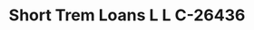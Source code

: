 ---
f_zip-code: 60174
f_state-code: IL
title: Short Trem Loans L L C-26436
f_phone: 847-759-4600
f_city-only: Saint Charles
f_address: 615 South Randall Road Saint Charles
f_location-unique-id: '26436'
slug: short-trem-loans-l-l-c-26436
updated-on: '2024-05-30T13:46:58.046Z'
created-on: '2024-05-30T13:36:59.803Z'
published-on: '2024-05-30T13:54:32.469Z'
f_city-state: cms/city/saint-charles-il.md
f_company: cms/company/short-trem-loans-l-l-c.md
f_state: cms/state/illinois.md
layout: '[payday-loan].html'
tags: payday-loan
---